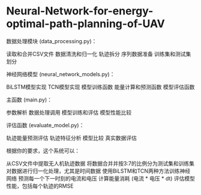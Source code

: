# Neural-Network-for-energy-optimal-path-planning-of-UAV
数据处理模块 (data_processing.py)：

读取和合并CSV文件
数据清洗和归一化
轨迹拆分
序列数据准备
训练集和测试集划分


神经网络模型 (neural_network_models.py)：

BiLSTM模型实现
TCN模型实现
模型训练函数
能量计算和预测函数
模型评估函数


主函数 (main.py)：

参数解析
数据处理调用
模型训练和评估
模型性能比较


评估函数 (evaluate_model.py)：

轨迹能量预测评估
轨迹特征分析
模型比较
真实数据评估



根据你的要求，这个系统可以：

从CSV文件中提取无人机轨迹数据
将数据合并并按3:7的比例分为测试集和训练集
对数据进行归一化处理，尤其是时间数据
使用BiLSTM和TCN两种方法训练神经网络
预测每一个下一时刻的电流和电压
计算能量消耗 (电流 * 电压 * dt)
评估模型性能，包括每个轨迹的RMSE

